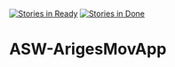 [![Stories in Ready](https://badge.waffle.io/Ariadna-Software/ASW-ArigesMovApp.png?label=ready&title=Ready)](https://waffle.io/Ariadna-Software/ASW-ArigesMovApp)
[![Stories in Done](https://badge.waffle.io/Ariadna-Software/ASW-ArigesMovApp.png?label=done&title=Done)](https://waffle.io/Ariadna-Software/ASW-ArigesMovApp)
# ASW-ArigesMovApp
